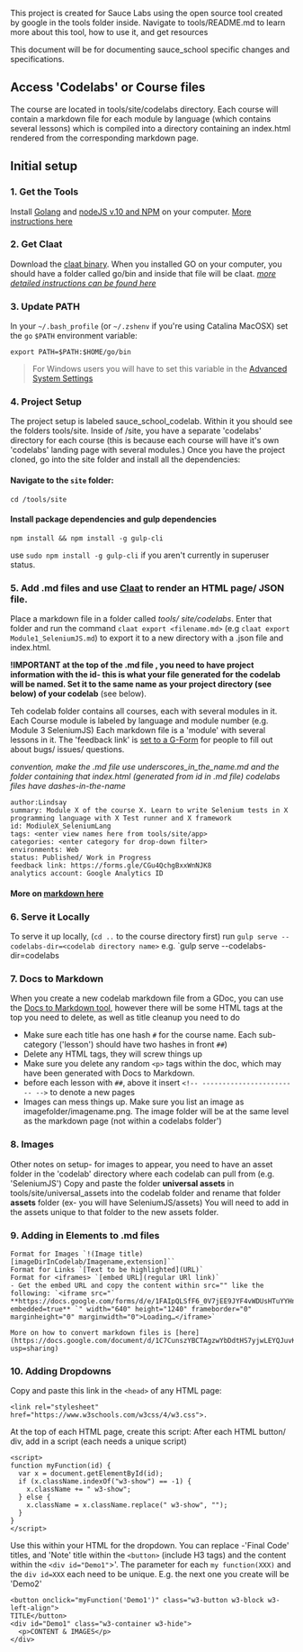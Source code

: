 This project is created for Sauce Labs using the open source tool created by google in the tools folder inside.
Navigate to tools/README.md to learn more about this tool, how to use it, and get resources

This document will be for documenting sauce_school specific changes and specifications.
<!-- -->

## Access 'Codelabs' or Course files
The course are located in tools/site/codelabs directory. Each course will contain a markdown file for each module by language (which contains several lessons) which is compiled into a directory containing an index.html rendered from the corresponding markdown page.

## Initial setup
### 1. Get the Tools
 Install [Golang](https://golang.org/dl/) and [nodeJS v.10 and NPM](https://nodejs.org/en/download/) on your computer. [More instructions here](https://medium.com/@zarinlo/publish-technical-tutorials-in-google-codelab-format-b07ef76972cd)

### 2. Get Claat
Download the [claat binary](https://github.com/googlecodelabs/tools/tree/master/claat#install). When you installed GO on your computer, you should have a folder called go/bin and inside that file will be claat.
 [_more detailed instructions can be found here_](https://medium.com/@zarinlo/publish-technical-tutorials-in-google-codelab-format-b07ef76972cd)

### 3. Update PATH
 In your `~/.bash_profile` (or `~/.zshenv` if you're using Catalina MacOSX) set the `go` `$PATH` environment variable:

```
export PATH=$PATH:$HOME/go/bin
```

> For Windows users you will have to set this variable in the [Advanced System Settings](https://docs.oracle.com/en/database/oracle/r-enterprise/1.5.1/oread/creating-and-modifying-environment-variables-on-windows.html#GUID-DD6F9982-60D5-48F6-8270-A27EC53807D0)

### 4. Project Setup
 The project setup is labeled sauce_school_codelab. Within it you should see the folders tools/site. Inside of /site, you have a separate 'codelabs' directory for each course (this is because each course will have it's own 'codelabs' landing page with several modules.)
Once you have the project cloned, go into the site folder and install all the dependencies:

#### Navigate to the `site` folder:

```
cd /tools/site
```

#### Install package dependencies and gulp dependencies

```
npm install && npm install -g gulp-cli
```
use `sudo npm install -g gulp-cli` if you aren't currently in superuser status.

### 5. Add .md files and use [Claat](https://github.com/googlecodelabs/tools) to render an HTML page/ JSON file.
<!-- -->
 Place a markdown file in a folder called _tools/ site/codelabs_. Enter that folder and run the command `claat export <filename.md>` (e.g `claat export Module1_SeleniumJS.md`) to export it to a new directory with a .json file and index.html.


  **!IMPORTANT at the top of the .md file , you need to have project information with the id- this is what your file generated for the codelab will be named. Set it to the same name as your project directory (see below) of your codelab** (see below).

  Teh codelab folder contains all courses, each with several modules in it. Each Course module is labeled by language and module number (e.g. Module 3 SeleniumJS) Each markdown file is a 'module' with several lessons in it. The 'feedback link' is [set to a G-Form](https://docs.google.com/forms/d/1QKpJDvv64-YXrCPr_unHL-fBAezRnGzqjruLMKC4ssQ/edit?usp=sharing) for people to fill out about bugs/ issues/ questions.

 *convention, make the .md file use underscores_in_the_name.md and the folder containing that index.html (generated from id in .md file) codelabs files have dashes-in-the-name*

```
author:Lindsay
summary: Module X of the course X. Learn to write Selenium tests in X programming language with X Test runner and X framework
id: ModiuleX_SeleniumLang
tags: <enter view names here from tools/site/app>  
categories: <enter category for drop-down filter>
environments: Web
status: Published/ Work in Progress
feedback link: https://forms.gle/CGu4QchgBxxWnNJK8
analytics account: Google Analytics ID

```
#### More on [markdown here](https://docs.google.com/document/d/1C7CunszYBCTAgzwYbDdtHS7yjwLEYQJuvKVC2ff4MZY/edit?usp=sharing)

### 6. Serve it Locally
 To serve it up locally, (`cd ..` to the course directory first) run `gulp serve --codelabs-dir=<codelab directory name>` e.g. `gulp serve --codelabs-dir=codelabs

### 7. Docs to Markdown
When you create a new codelab markdown file from a GDoc, you can use the [Docs to Markdown tool](https://gsuite.google.com/marketplace/app/docs_to_markdown/700168918607), however there will be some HTML tags at the top you need to delete, as well as title cleanup you need to do
 - Make sure each title has one hash `#` for the course name. Each sub-category ('lesson') should have two hashes in front `##`)
 - Delete any HTML tags, they will screw things up
 - Make sure you delete any random `<p>` tags within the doc, which may have been generated with Docs to Markdown.
 - before each lesson with `##`, above it insert `<!-- ------------------------ -->` to denote a new pages
 - Images can mess things up. Make sure you list an image as  imagefolder/imagename.png. The image folder will be at the same level as the markdown page (not within a codelabs folder')

###  8. Images
 Other notes on setup- for images to appear, you need to have an asset folder in the 'codelab' directory where each codelab can pull from (e.g. 'SeleniumJS') Copy and paste the folder **universal assets** in tools/site/universal_assets into the codelab folder and rename that folder **assets** folder (ex- you will have SeleniumJS/assets) You will need to add in the assets unique to that folder to the new assets folder.

### 9. Adding in Elements to .md files
    Format for Images `!(Image title)[imageDirInCodelab/Imagename,extension]``
    Format for Links `[Text to be highlighted](URL)`
    Format for <iframes> `[embed URL](regular URl link)`
    - Get the embed URL and copy the content within src="" like the following: `<iframe src="` **https://docs.google.com/forms/d/e/1FAIpQLSfF6_0V7jEE9JYF4vWDUsHTuYYHnQbaEsMGtfeTcr8arxZgzg/viewform?embedded=true** `" width="640" height="1240" frameborder="0" marginheight="0" marginwidth="0">Loading…</iframe>`

    More on how to convert markdown files is [here](https://docs.google.com/document/d/1C7CunszYBCTAgzwYbDdtHS7yjwLEYQJuvKVC2ff4MZY/edit?usp=sharing)

### 10. Adding Dropdowns

Copy and paste this link in the `<head>` of any HTML page:
```
<link rel="stylesheet" href="https://www.w3schools.com/w3css/4/w3.css">.
```

At the top of each HTML page, create this script:
After each HTML button/ div, add in a script (each needs a unique script)
```
<script>
function myFunction(id) {
  var x = document.getElementById(id);
  if (x.className.indexOf("w3-show") == -1) {
    x.className += " w3-show";
  } else {
    x.className = x.className.replace(" w3-show", "");
  }
}
</script>
```

Use this within your HTML for the dropdown. You can replace -'Final Code' titles, and 'Note' title within the `<button>` (include H3 tags) and the content within the `<div id="Demo1"`>'. The parameter for each `my function(XXX)` and the `div id=XXX` each need to be unique. E.g. the next one you create will be 'Demo2'

```
<button onclick="myFunction('Demo1')" class="w3-button w3-block w3-left-align">
TITLE</button>
<div id="Demo1" class="w3-container w3-hide">
  <p>CONTENT & IMAGES</p>
</div>

```
